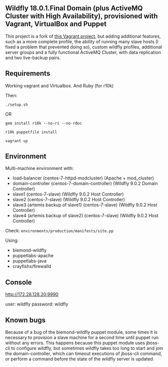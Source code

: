 ## Wildfly 18.0.1.Final Domain (plus ActiveMQ Cluster with High Availability), provisioned with Vagrant, VirtualBox and Puppet

This project is a fork of [this Vagrant project](https://github.com/jairojunior/wildfly-domain-vagrant-puppet), but adding additional features, such as a more complete profile, the ability of running many slave hosts (I fixed a problem that prevented doing so), custom wildfly profiles, additional server groups and a fully functional ActiveMQ Cluster, with data replication and two live-backup pairs.

## Requirements

Working vagrant and Virtualbox. And Ruby (for r10k) 

Then:

`./setup.sh`

OR

`gem install r10k --no-ri --no-rdoc`

`r10k puppetfile install`

`vagrant up`


## Environment

Multi-machine environment with:

* load-balancer                              (centos-7-httpd-modcluster) (Apache + mod_cluster)
* domain-controller                          (centos-7-domain-controller) (Wildfly 9.0.2 Domain Controller)
* slave1                                     (centos-7-slave) (Wildfly 9.0.2 Host Controller)
* slave2                                     (centos-7-slave) (Wildfly 9.0.2 Host Controller)
* slave3 (artemis backup of slave1)          (centos-7-slave) (Wildfly 9.0.2 Host Controller)
* slave4 (artemis backup of slave2)          (centos-7-slave) (Wildfly 9.0.2 Host Controller)

Check: `environments/production/manifests/site.pp`

Using:

* biemond-wildfly
* puppetlabs-apache
* puppetlabs-java
* crayfishx/firewalld

## Console

http://172.28.128.20:9990

user: wildfly
password: wildfly

## Known bugs

Because of a bug of the biemond-wildfly puppet module, some times it is necessary to provision a slave machine for a second time until puppet run without any errors. This happens because this puppet module uses jboss-cli to configure wildfly, but sometimes wildfly takes too long to start and join the domain-controller, which can timeout executions of jboss-cli command, or perform a command before the state of the wildfly server is updated.

<!-- 
## mod_cluster_manager

http://172.28.128.10:6666/mod_cluster_manager

## hawt.io

http://172.28.128.10/hawtio
-->